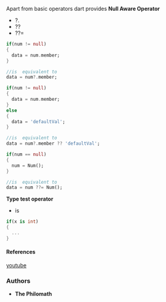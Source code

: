 Apart from basic operators dart provides **Null Aware Operator**

* ?.
* ??
* ??=

```dart
if(num != null)
{
  data = num.member;
}

//is  equivalent to
data = num?.member;
```

```dart
if(num != null)
{
  data = num.member;
}
else
{
  data = 'defaultVal';
}

//is  equivalent to
data = num?.member ?? 'defaultVal';
```

```dart
if(num == null)
{
  num = Num();
}

//is  equivalent to
data = num ??= Num();
```

**Type test operator**
* is

```dart
if(x is int)
{
  ...
}
```

#### References
[youtube](https://www.youtube.com/watch?v=Ej_Pcr4uC2Q)

### Authors

* **The Philomath**
